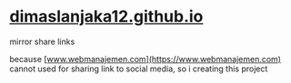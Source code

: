 # [dimaslanjaka12.github.io](http://dimaslanjaka12.github.io)
mirror share links

because [www.webmanajemen.com](https://www.webmanajemen.com) cannot used for sharing link to social media, so i creating this project
